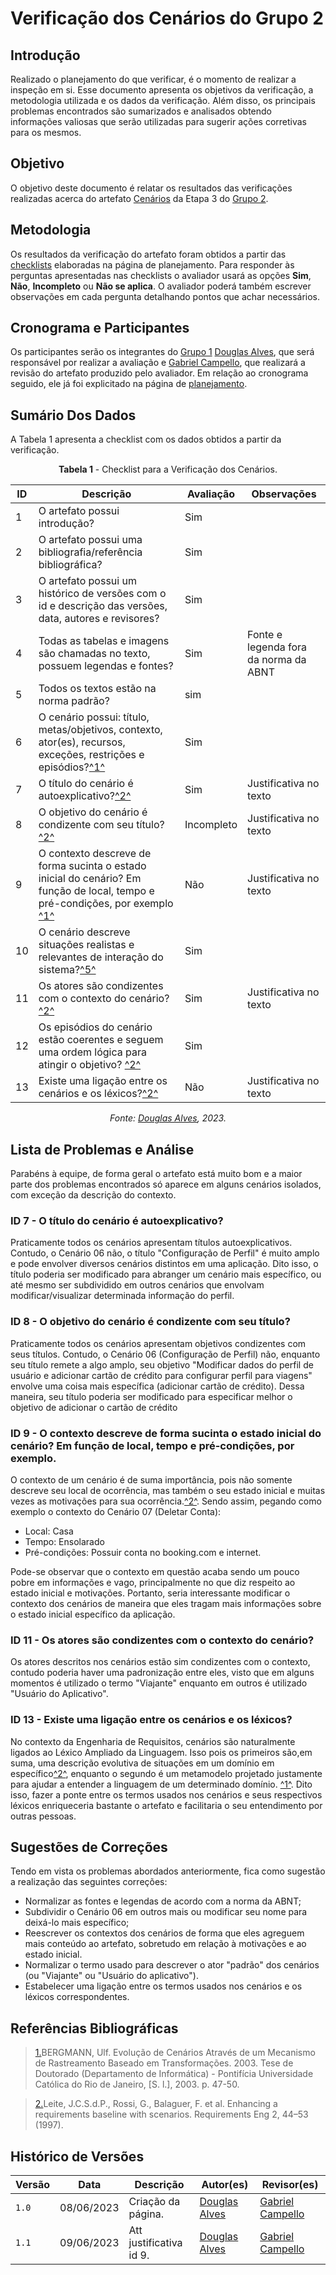 # Verificação dos Cenários do Grupo 2

## Introdução

Realizado o planejamento do que verificar, é o momento de realizar a inspeção em si. Esse documento apresenta os objetivos da verificação, a metodologia utilizada e os dados da verificação. Além disso, os principais problemas encontrados são sumarizados e analisados obtendo informações valiosas que serão utilizadas para sugerir ações corretivas para os mesmos.

## Objetivo

O objetivo deste documento é relatar os resultados das verificações realizadas acerca do artefato [Cenários](https://requisitos-de-software.github.io/2023.1-Booking/modelagem/cenarios/) da Etapa 3 do [Grupo 2](https://github.com/Requisitos-de-Software/2023.1-Booking).

## Metodologia

Os resultados da verificação do artefato foram obtidos a partir das [checklists](./planejamento-verificacao-e3-grupo2.md#checklists) elaboradas na página de planejamento. Para responder às perguntas apresentadas nas checklists o avaliador usará as opções **Sim**, **Não**, **Incompleto** ou **Não se aplica**. O avaliador poderá também escrever observações em cada pergunta detalhando pontos que achar necessários.

## Cronograma e Participantes

Os participantes serão os integrantes do [Grupo 1](https://github.com/Requisitos-de-Software/2023.1-BilheteriaDigital) [Douglas Alves](https://github.com/dougAlvs), que será responsável por realizar a avaliação e [Gabriel Campello](https://github.com/G16C), que realizará a revisão do artefato produzido pelo avaliador. Em relação ao cronograma seguido, ele já foi explicitado na página de [planejamento](./planejamento-verificacao-e3-grupo2.md#cronograma). 

## Sumário Dos Dados

A Tabela 1 apresenta a checklist com os dados obtidos a partir da verificação.

<center>

**Tabela 1** - Checklist para a Verificação dos Cenários.

| ID  | Descrição                                                                                              | Avaliação | Observações |
| --- | ------------------------------------------------------------------------------------------------------ | --------- | ----------- |
| 1   | O artefato possui introdução? |      Sim     |             |
| 2   | O artefato possui uma bibliografia/referência bibliográfica?   |     Sim      |             |
| 3   | O artefato possui um histórico de versões com o id e descrição das versões, data, autores e revisores? |    Sim       |             |
| 4   | Todas as tabelas e imagens são chamadas no texto, possuem legendas e fontes? |     Sim      |      Fonte e legenda fora da norma da ABNT       |
| 5   | Todos os textos estão na norma padrão? |     sim      |             |
| 6   | O cenário possui: título, metas/objetivos, contexto, ator(es), recursos, exceções, restrições e episódios?<a id="anchor_1" href="#REF1">^1^</a>  |     Sim      |            |
| 7   | O título do cenário é autoexplicativo?<a id="anchor_2" href="#REF2">^2^</a>  |     Sim      |      Justificativa no texto       |
| 8   | O objetivo do cenário é condizente com seu título?<a id="anchor_2" href="#REF2">^2^</a> |     Incompleto      |      Justificativa no texto       |
| 9   | O contexto descreve de forma sucinta o estado inicial do cenário? Em função de local, tempo e pré-condições, por exemplo <a id="anchor_1" href="#REF1">^1^</a>       |     Não      |      Justificativa no texto       |
| 10   | O cenário descreve situações realistas e relevantes de interação do sistema?<a id="anchor_1" href="#REF1">^5^</a>      |     Sim      |             |
| 11   | Os atores são condizentes com o contexto do cenário? <a id="anchor_2" href="#REF2">^2^</a>|     Sim      |       Justificativa no texto       |
| 12   | Os episódios do cenário estão coerentes e seguem uma ordem lógica para atingir o objetivo? <a id="anchor_2" href="#REF2">^2^</a>|     Sim      |             |
| 13   | Existe uma ligação entre os cenários e os léxicos?<a id="anchor_2" href="#REF2">^2^</a> |     Não      |       Justificativa no texto      |

_Fonte: [Douglas Alves](https://github.com/dougAlvs), 2023._

</center>

## Lista de Problemas e Análise

Parabéns à equipe, de forma geral o artefato está muito bom e a maior parte dos problemas encontrados só aparece em alguns cenários isolados, com exceção da descrição do contexto.

### ID 7 - O título do cenário é autoexplicativo?

Praticamente todos os cenários apresentam títulos autoexplicativos. Contudo, o Cenário 06 não, o título "Configuração de Perfil" é muito amplo e pode envolver diversos cenários distintos em uma aplicação. Dito isso, o título poderia ser modificado para abranger um cenário mais específico, ou até mesmo ser subdividido em outros cenários que envolvam modificar/visualizar determinada informação do perfil.

### ID 8 - O objetivo do cenário é condizente com seu título?

Praticamente todos os cenários apresentam objetivos condizentes com seus títulos. Contudo, o Cenário 06 (Configuração de Perfil) não, enquanto seu título remete a algo amplo, seu objetivo "Modificar dados do perfil de usuário e adicionar cartão de crédito para configurar perfil para viagens" envolve uma coisa mais específica (adicionar cartão de crédito). Dessa maneira, seu título poderia ser modificado para especificar melhor o objetivo de adicionar o cartão de crédito

### ID 9 - O contexto descreve de forma sucinta o estado inicial do cenário? Em função de local, tempo e pré-condições, por exemplo.

O contexto de um cenário é de suma importância, pois não somente descreve seu local de ocorrência, mas também o seu estado inicial e muitas vezes as motivações para sua ocorrência.<a id="anchor_2" href="#REF2">^2^</a>. Sendo assim, pegando como exemplo o contexto do Cenário 07 (Deletar Conta):

* Local: Casa
* Tempo: Ensolarado
* Pré-condições: Possuir conta no booking.com e internet.

Pode-se observar que o contexto em questão acaba sendo um pouco pobre em informações e vago, principalmente no que diz respeito ao estado inicial e motivações. Portanto, seria interessante modificar o contexto dos cenários de maneira que eles tragam mais informações sobre o estado inicial específico da aplicação.

### ID 11 - Os atores são condizentes com o contexto do cenário?

Os atores descritos nos cenários estão sim condizentes com o contexto, contudo poderia haver uma padronização entre eles, visto que em alguns momentos é utilizado o termo "Viajante" enquanto em outros é utilizado "Usuário do Aplicativo".

### ID 13 - Existe uma ligação entre os cenários e os léxicos?

No contexto da Engenharia de Requisitos, cenários são naturalmente ligados ao Léxico Ampliado da Linguagem. Isso pois os primeiros são,em suma, uma descrição evolutiva de situações em um domínio em específico<a id="anchor_2" href="#REF2">^2^</a>, enquanto o segundo é um metamodelo projetado justamente para ajudar a entender a linguagem de um determinado domínio. <a id="anchor_1" href="#REF1">^1^</a>. Dito isso, fazer a ponte entre os termos usados nos cenários e seus respectivos léxicos enriqueceria bastante o artefato e facilitaria o seu entendimento por outras pessoas.

## Sugestões de Correções

Tendo em vista os problemas abordados anteriormente, fica como sugestão a realização das seguintes correções:

* Normalizar as fontes e legendas de acordo com a norma da ABNT;
* Subdividir o Cenário 06 em outros mais ou modificar seu nome para deixá-lo mais específico;
* Reescrever os contextos dos cenários de forma que eles agreguem mais conteúdo ao artefato, sobretudo em relação à motivações e ao estado inicial.
* Normalizar o termo usado para descrever o ator "padrão" dos cenários (ou "Viajante" ou "Usuário do aplicativo").
* Estabelecer uma ligação entre os termos usados nos cenários e os léxicos correspondentes.

## Referências Bibliográficas

> <a id="REF1" href="#anchor_1">1.</a>BERGMANN, Ulf. Evolução de Cenários Através de um Mecanismo de Rastreamento Baseado em Transformações. 2003. Tese de Doutorado (Departamento de Informática) - Pontifícia Universidade Católica do Rio de Janeiro, [S. l.], 2003. p. 47-50.

> <a id="REF2" href="#anchor_2">2.</a>Leite, J.C.S.d.P., Rossi, G., Balaguer, F. et al. Enhancing a requirements baseline with scenarios. Requirements Eng 2, 44–53 (1997).

## Histórico de Versões

| Versão | Data       | Descrição          | Autor(es)                                        | Revisor(es)                                      |
| ------ | ---------- | ------------------ | ------------------------------------------------ | ------------------------------------------------ |
| `1.0`  | 08/06/2023 | Criação da página. | [Douglas Alves](https://github.com/dougAlvs) | [Gabriel Campello](https://github.com/G16C) |
| `1.1`  | 09/06/2023 | Att justificativa id 9. | [Douglas Alves](https://github.com/dougAlvs) | [Gabriel Campello](https://github.com/G16C) |

